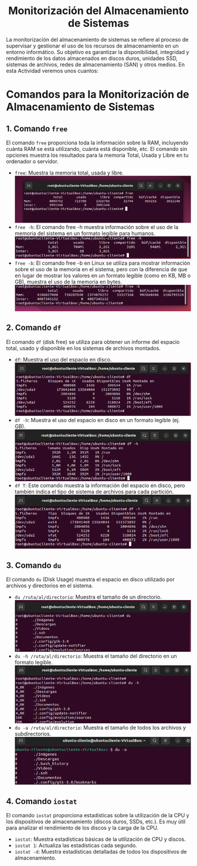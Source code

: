 
# <h1 align="center"> Monitorización del Almacenamiento de Sistemas </h> 

La monitorización del almacenamiento de sistemas se refiere al proceso de supervisar y gestionar el uso de los recursos de almacenamiento en un entorno informático. Su objetivo es garantizar la disponibilidad, integridad y rendimiento de los datos almacenados en discos duros, unidades SSD, sistemas de archivos, redes de almacenamiento (SAN) y otros medios.
En esta Actividad veremos unos cuantos:

# Comandos para la Monitorización de Almacenamiento de Sistemas

## 1. Comando `free`

El comando `free` proporciona toda la información sobre la RAM, incluyendo cuánta RAM se está utilizando, cuánta está disponible, etc. El comando sin opciones muestra los resultados para la memoria Total, Usada y Libre en tu ordenador o servidor.

- `free`: Muestra la memoria total, usada y libre.
  ![Free](https://github.com/josemanuellamprea/MONOTORIZACION/blob/main/Img/Captura%20de%20pantalla%202025-01-27%20171205.png?raw=true)
- `free -h`: El comando free -h muestra información sobre el uso de la memoria del sistema en un formato legible para humanos.
  ![Free -h](https://github.com/josemanuellamprea/MONOTORIZACION/blob/main/Img/Captura%20de%20pantalla%202025-01-27%20171430.png?raw=true)
- `free -b`: El comando free -b en Linux se utiliza para mostrar información sobre el uso de la memoria en el sistema, pero con la diferencia de que en lugar de mostrar los valores en un formato legible (como en KB, MB o GB), muestra el uso de la memoria en bytes.
  ![Free -b](https://github.com/josemanuellamprea/MONOTORIZACION/blob/main/Img/Captura%20de%20pantalla%202025-01-27%20171357.png?raw=true)

## 2. Comando `df`

El comando `df` (disk free) se utiliza para obtener un informe del espacio total, usado y disponible en los sistemas de archivos montados.

- `df`: Muestra el uso del espacio en disco.
  ![df](https://github.com/josemanuellamprea/MONOTORIZACION/blob/main/Img/df.png?raw=true)
- `df -h`: Muestra el uso del espacio en disco en un formato legible (ej. GB).
  ![df](https://github.com/josemanuellamprea/MONOTORIZACION/blob/main/Img/df%20-h.png?raw=true)
- `df T`: Este comando muestra la información del espacio en disco, pero también indica el tipo de sistema de archivos para cada partición.
  ![df](https://github.com/josemanuellamprea/MONOTORIZACION/blob/main/Img/df%20-T.png?raw=true)

## 3. Comando `du`

El comando `du` (Disk Usage) muestra el espacio en disco utilizado por archivos y directorios en el sistema.

- `du /ruta/al/directorio`: Muestra el tamaño de un directorio.
 ![du](https://github.com/josemanuellamprea/MONOTORIZACION/blob/main/Img/du.png?raw=true)
- `du -h /ruta/al/directorio`: Muestra el tamaño del directorio en un formato legible.
 ![du -h](https://github.com/josemanuellamprea/MONOTORIZACION/blob/main/Img/du%20-h.png?raw=true)
- `du -a /ruta/al/directorio`: Muestra el tamaño de todos los archivos y subdirectorios.
 ![du -h](https://github.com/josemanuellamprea/MONOTORIZACION/blob/main/Img/du%20-a.png?raw=true)

## 4. Comando `iostat`

El comando `iostat` proporciona estadísticas sobre la utilización de la CPU y los dispositivos de almacenamiento (discos duros, SSDs, etc.). Es muy útil para analizar el rendimiento de los discos y la carga de la CPU.

- `iostat`: Muestra estadísticas básicas de la utilización de CPU y discos.
- `iostat 1`: Actualiza las estadísticas cada segundo.
- `iostat -d`: Muestra estadísticas detalladas de todos los dispositivos de almacenamiento.


